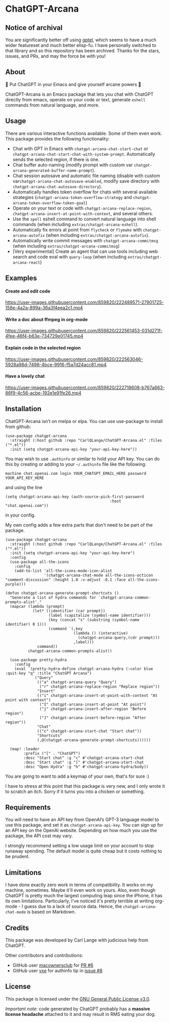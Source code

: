 # ChatGPT-Arcana

## Notice of archival

You are significantly better off using [gptel](https://github.com/karthink/gptel), which seems to have a much wider featureset and much better elisp-fu. I have personally switched to that library and so this repository has been archived. Thanks for the stars, issues, and PRs, and may the force be with you!

## About

🔮 Put ChatGPT in your Emacs and give yourself arcane powers 🔮

ChatGPT-Arcana is an Emacs package that lets you chat with ChatGPT directly from emacs, operate on your code or text, generate `eshell` commands from natural language, and more.

## Usage

There are various interactive functions available. Some of them even work. This package provides the following functionality:

- Chat with GPT in Emacs with `chatgpt-arcana-chat-start-chat` or `chatgpt-arcana-chat-start-chat-with-system-prompt`. Automatically sends the selected region, if there is one.
- Chat buffer auto-naming (modify prompt with custom var `chatgpt-arcana-generated-buffer-name-prompt`).
- Chat session autosave and automatic file naming (disable with custom var`chatgpt-arcana-chat-autosave-enabled`, modify save directory with `chatgpt-arcana-chat-autosave-directory`).
- Automatically handles token overflow for chats with several available strategies (`chatgpt-arcana-token-overflow-strategy` and `chatgpt-arcana-token-overflow-token-goal`)
- Operate on your text or code with `chatgpt-arcana-replace-region`,  `chatgpt-arcana-insert-at-point-with-context`, and several others.
- Use the `spell` eshell command to convert natural language into shell commands (when including `extras/chatgpt-arcana-eshell`).
- Automatically fix errors at point from `flycheck` or `flymake` with `chatgpt-arcana-autofix` (when including `extras/chatgpt-arcana-autofix`).
- Automatically write commit messages with `chatgpt-arcana-commitmsg` (when including `extras/chatgpt-arcana-commitmsg`)
- [Very experimental] Create an agent that can use tools including web search and code eval with `query-loop` (when including `extras/chatgpt-arcana-react`)

## Examples

#### Create and edit code
https://user-images.githubusercontent.com/859820/222489571-27901725-158e-4a2a-899a-36a3f4eea2c1.mp4

#### Write a doc about ffmpeg in org-mode
https://user-images.githubusercontent.com/859820/222561453-031d271f-4fee-46f4-b63e-734729e01745.mp4

#### Explain code in the selected region
https://user-images.githubusercontent.com/859820/222563046-5928a98d-7498-4bce-9916-f5a7d24acc81.mp4

#### Have a lovely chat
https://user-images.githubusercontent.com/859820/222718608-b767a663-86f9-4c56-acbe-192e1e91fe26.mp4

## Installation

ChatGPT-Arcana isn’t on melpa or elpa. You can use use-package to install from github:

```elisp
(use-package chatgpt-arcana
  :straight (:host github :repo "CarlQLange/ChatGPT-Arcana.el" :files ("*.el"))
  :init (setq chatgpt-arcana-api-key "your-api-key-here"))
```

You may wish to use `.authinfo` or similar to hold your API key. You can do this by creating or adding to your `~/.authinfo` file like the following:

```
machine chat.openai.com login YOUR_CHATGPT_EMAIL_HERE password YOUR_API_KEY_HERE
```

and using the line

```elisp
(setq chatgpt-arcana-api-key (auth-source-pick-first-password
                                              :host "chat.openai.com"))
```

in your config.

My own config adds a few extra parts that don't need to be part of the package.

```elisp
(use-package chatgpt-arcana
  :straight (:host github :repo "CarlQLange/ChatGPT-Arcana.el" :files ("*.el"))
  :init (setq chatgpt-arcana-api-key "your-api-key-here")
  :config 
  (use-package all-the-icons
    :config
    (add-to-list 'all-the-icons-mode-icon-alist
                 '(chatgpt-arcana-chat-mode all-the-icons-octicon "comment-discussion" :height 1.0 :v-adjust -0.1 :face all-the-icons-purple)))

(defun chatgpt-arcana-generate-prompt-shortcuts ()
  "Generate a list of hydra commands for `chatgpt-arcana-common-prompts-alist'."
  (mapcar (lambda (prompt)
            (let* ((identifier (car prompt))
                   (label (capitalize (symbol-name identifier)))
                   (key (concat "s" (substring (symbol-name identifier) 0 1)))
                   (command `(,key
                              (lambda () (interactive)
                                (chatgpt-arcana-query,(cdr prompt)))
                              ,label)))
              command))
          chatgpt-arcana-common-prompts-alist))
  
  (use-package pretty-hydra
    :config
    (eval `(pretty-hydra-define chatgpt-arcana-hydra (:color blue :quit-key "q" :title "ChatGPT Arcana")
             ("Query"
              (("a" chatgpt-arcana-query "Query")
               ("r" chatgpt-arcana-replace-region "Replace region"))
              "Insert"
              (("i" chatgpt-arcana-insert-at-point-with-context "At point with context")
               ("I" chatgpt-arcana-insert-at-point "At point")
               ("j" chatgpt-arcana-insert-after-region "Before region")
               ("J" chatgpt-arcana-insert-before-region "After region"))
              "Chat"
              (("c" chatgpt-arcana-start-chat "Start chat"))
              "Shortcuts"
              (,@(chatgpt-arcana-generate-prompt-shortcuts))))))

  (map! :leader
        :prefix ("[" . "ChatGPT")
        :desc "Start chat" :g "c" #'chatgpt-arcana-start-chat
        :desc "Start chat" :g "[" #'chatgpt-arcana-start-chat
        :desc "Open Hydra" :g "h" #'chatgpt-arcana-hydra/body))
```

You are going to want to add a keymap of your own, that's for sure :)

I have to stress at this point that this package is very new, and I only wrote it to scratch an itch. Sorry if it turns you into a chicken or something.

## Requirements

You will need to have an API key from OpenAI’s GPT-3 language model to use this package, and set it as `chatgpt-arcana-api-key`. You can sign up for an API key on the OpenAI website. Depending on how much you use the package, the API cost may vary.

I strongly recommend setting a low usage limit on your account to stop runaway spending. The default model is quite cheap but it costs nothing to be prudent.

## Limitations

I have done exactly zero work in terms of compatibility. It works on my machine, sometimes. Maybe it'll even work on yours. Also, even though ChatGPT is pretty much the largest computing leap since the iPhone, it has its own limitations. Particularly, I've noticed it's pretty terrible at writing org-mode - I guess due to a lack of source data. Hence, the `chatgpt-arcana-chat-mode` is based on Markdown.

## Credits

This package was developed by Carl Lange with judicious help from ChatGPT.

Other contributors and contributions:
- GitHub user [macownersclub](https://github.com/macownersclub) for [PR #6](https://github.com/CarlQLange/chatgpt-arcana.el/pull/6)
- GitHub user [vxe](https://github.com/vxe) for authinfo tip in [issue #8](https://github.com/CarlQLange/chatgpt-arcana.el/issues/8)

## License

This package is licensed under the [GNU General Public License v3.0](https://www.gnu.org/licenses/gpl-3.0.en.html).

*Important note*: code generated by ChatGPT probably has a **massive license headache** attached to it and may result in RMS eating your dog.
